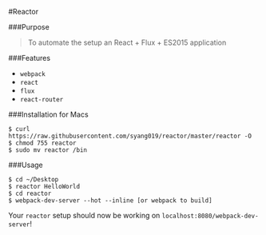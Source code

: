 #Reactor

###Purpose

>To automate the setup an React + Flux + ES2015 application

###Features

- `webpack`
- `react`
- `flux`
- `react-router`

###Installation for Macs

  	$ curl https://raw.githubusercontent.com/syang019/reactor/master/reactor -O
	$ chmod 755 reactor
	$ sudo mv reactor /bin

###Usage

  	$ cd ~/Desktop
  	$ reactor HelloWorld
  	$ cd reactor
  	$ webpack-dev-server --hot --inline [or webpack to build]

Your `reactor` setup should now be working on `localhost:8080/webpack-dev-server`!
